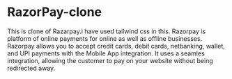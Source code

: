 # RazorPay-clone
This is clone of Razarpay.i have used tailwind css in this. Razorpay is  platform of  online payments for online as well as offline businesses. Razorpay allows you to accept credit cards, debit cards, netbanking, wallet, and UPI payments with the Mobile App integration. It uses a seamles integration, allowing the customer to pay on your website without being redirected away.
